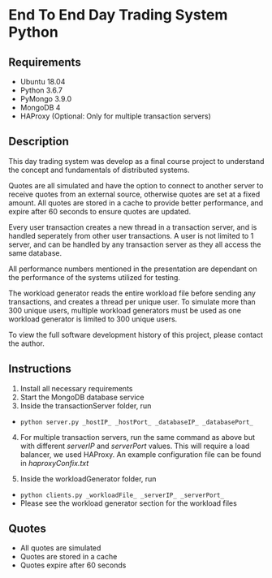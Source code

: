 End To End Day Trading System Python
===================================

## Requirements
* Ubuntu 18.04
* Python 3.6.7
* PyMongo 3.9.0
* MongoDB 4
* HAProxy (Optional: Only for multiple transaction servers)

## Description

This day trading system was develop as a final course project to understand the concept and fundamentals of distributed systems. 

Quotes are all simulated and have the option to connect to another server to receive quotes from an external source, otherwise quotes are set at a fixed amount. All quotes are stored in a cache to provide better performance, and expire after 60 seconds to ensure quotes are updated. 

Every user transaction creates a new thread in a transaction server, and is handled seperately from other user transactions. A user is not limited to 1 server, and can be handled by any transaction server as they all access the same database.

All performance numbers mentioned in the presentation are dependant on the performance of the systems utilized for testing.

The workload generator reads the entire workload file before sending any transactions, and creates a thread per unique user. To simulate more than 300 unique users, multiple workload generators must be used as one workload generator is limited to 300 unique users.

To view the full software development history of this project, please contact the author.

## Instructions

1. Install all necessary requirements
2. Start the MongoDB database service
3. Inside the transactionServer folder, run 
  * `python server.py _hostIP_ _hostPort_ _databaseIP_ _databasePort_`
  
4. For multiple transaction servers, run the same command as above but with different _serverIP_ and _serverPort_ values. This will require a load balancer, we used HAProxy. An example configuration file can be found in _haproxyConfix.txt_

5. Inside the workloadGenerator folder, run
  * `python clients.py _workloadFile_ _serverIP_ _serverPort_`
  * Please see the workload generator section for the workload files

## Quotes
* All quotes are simulated
* Quotes are stored in a cache 
* Quotes expire after 60 seconds
